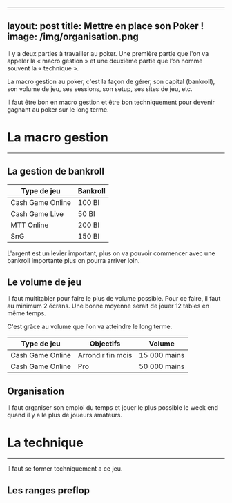 

---
layout: post
title: Mettre en place son Poker !
image: /img/organisation.png
---
Il y a deux parties à travailler au poker. Une première partie que l'on va appeler la « macro gestion » et  une deuxième partie que l’on nomme souvent la « technique ».

La macro gestion au poker, c'est la façon de gérer, son capital (bankroll), son volume de jeu, ses sessions, son setup, ses sites de jeu, etc.

Il faut être bon en macro gestion et être bon techniquement pour devenir gagnant au poker sur le long terme.


# La macro gestion
---

## La gestion de bankroll


|Type de jeu|Bankroll|
|-|-|
|Cash Game Online|100 BI|
|Cash Game Live|50 BI|
|MTT Online|200 BI|
|SnG|150 BI|

L'argent est un levier important, plus on va pouvoir commencer avec une bankroll importante plus on pourra arriver loin.

## Le volume de jeu


Il faut multitabler pour faire le plus de volume possible.
Pour ce faire, il faut au minimum 2 écrans.
Une bonne moyenne serait de jouer 12 tables en même temps.

C'est grâce au volume que l'on va atteindre le long terme.

|Type de jeu|Objectifs|Volume|
|-|-|-|
|Cash Game Online|Arrondir fin mois|15 000 mains|
|Cash Game Online|Pro|50 000 mains|

## Organisation


Il faut organiser son emploi du temps et jouer le plus possible le week end quand il y a le plus de joueurs amateurs.



# La technique
---

Il faut se former techniquement a ce jeu.

## Les ranges preflop
<!--stackedit_data:
eyJoaXN0b3J5IjpbLTEzMzcyMDgzMTYsMzU4ODIzODAwLDI5Nz
M1MjkwNCw3MTA4MDg1MzgsLTEzNDg5MzU1NjIsMTgxMTIwOTY1
MSwtODY1NTIzNDYzLC01MjY5Njg4NjcsLTI5MjA1ODgxMF19
-->